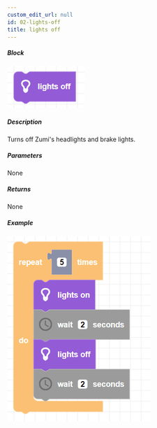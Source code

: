 ```yaml
---
custom_edit_url: null
id: 02-lights-off
title: lights off
---
```


##### Block

![lights off block image](lights_off.png)

##### Description

Turns off Zumi's headlights and brake lights.

##### Parameters

None <!-- image -->

##### Returns

None

##### Example

![lights off example](lights_example.png)
